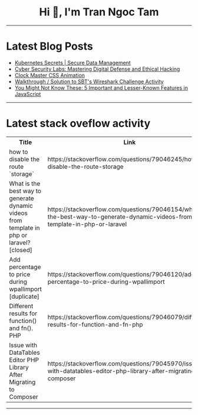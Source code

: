 <h1 align="center">Hi 👋, I'm Tran Ngoc Tam</h1>

---

# Latest Blog Posts 
<!-- BLOG-POST-LIST:START -->
- [Kubernetes Secrets | Secure Data Management](https://dev.to/labex/kubernetes-secrets-secure-data-management-4p7e)
- [Cyber Security Labs: Mastering Digital Defense and Ethical Hacking](https://dev.to/labex/cyber-security-labs-mastering-digital-defense-and-ethical-hacking-5h7h)
- [Clock Master CSS Animation](https://dev.to/babar_ali/clock-master-css-animation-2njc)
- [Walkthrough / Solution to SBT&#39;s Wireshark Challenge Activity](https://dev.to/immah/walkthrough-solution-to-sbts-wireshark-challenge-activity-36hf)
- [You Might Not Know These: 5 Important and Lesser-Known Features in JavaScript](https://dev.to/sonaykara/you-might-not-know-these-5-important-and-lesser-known-features-in-javascript-1gdm)
<!-- BLOG-POST-LIST:END -->

---

# Latest stack oveflow activity
<table>
  <tr><th>Title</th><th>Link</th></tr>
  <!-- STACKOVERFLOW:START --><tr><td>how to disable the route `storage`</td><td>https://stackoverflow.com/questions/79046245/how-to-disable-the-route-storage</td></tr><tr><td>What is the best way to generate dynamic videos from template in php or laravel? [closed]</td><td>https://stackoverflow.com/questions/79046154/what-is-the-best-way-to-generate-dynamic-videos-from-template-in-php-or-laravel</td></tr><tr><td>Add percentage to price during wpallimport [duplicate]</td><td>https://stackoverflow.com/questions/79046120/add-percentage-to-price-during-wpallimport</td></tr><tr><td>Different results for function&lpar;&rpar; and fn&lpar;&rpar;. PHP</td><td>https://stackoverflow.com/questions/79046079/different-results-for-function-and-fn-php</td></tr><tr><td>Issue with DataTables Editor PHP Library After Migrating to Composer</td><td>https://stackoverflow.com/questions/79045970/issue-with-datatables-editor-php-library-after-migrating-to-composer</td></tr><!-- STACKOVERFLOW:END -->
</table>

---


